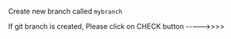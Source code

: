 Create new branch called `mybranch`









If git branch is created, Please click on CHECK button ----->>>>
